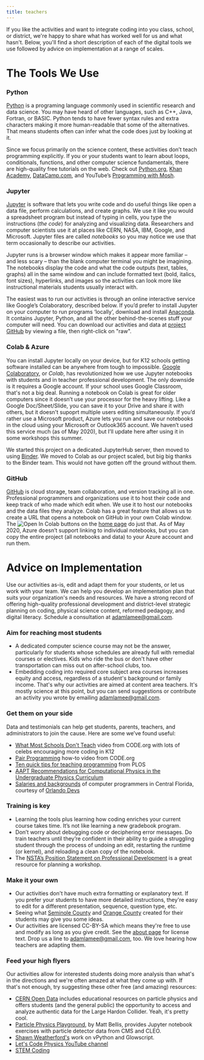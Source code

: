 ```yaml
---
title: teachers  
---
```


If you like the activities and want to integrate coding into you class, school, or district, we're happy to share what has worked well for us and what hasn't. Below, you'll find a short description of each of the digital tools we use followed by advice on implementation at a range of scales.  

# The Tools We Use
### Python  
[Python](https://www.python.org/) is a programing language commonly used in scientific research and data science. You may have heard of other languages, such as C++, Java, Fortran, or BASIC. Python tends to have fewer syntax rules and extra characters making it more human-readable that some of the alternatives. That means students often can infer what the code does just by looking at it.  

Since we focus primarily on the science content, these activities don’t teach programming explicitly. If you or your students want to learn about loops, conditionals, functions, and other computer science fundamentals, there are high-quality free tutorials on the web. Check out [Python.org]( https://wiki.python.org/moin/BeginnersGuide/Programmers), [Khan Academy]( https://www.khanacademy.org/computing/computer-science), [DataCamp.com]( https://www.datacamp.com/courses/intro-to-python-for-data-science), and YouTube’s [Programming with Mosh]( https://www.youtube.com/watch?v=_uQrJ0TkZlc).  

### Jupyter  
[Jupyter]( https://jupyter.org/) is software that lets you write code and do useful things like open a data file, perform calculations, and create graphs. We use it like you would a spreadsheet program but instead of typing in cells, you type the instructions (*the code*) for analyzing and visualizing data. Researchers and computer scientists use it at places like CERN, NASA, IBM, Google, and Microsoft. Jupyter files are called *notebooks* so you may notice we use that term occasionally to describe our activities.  

Jupyter runs is a browser window which makes it appear more familiar – and less scary – than the blank computer terminal you might be imagining. The notebooks display the code and what the code outputs (text, tables, graphs) all in the same window and can include formatted text (bold, italics, font sizes), hyperlinks, and images so the activities can look more like instructional materials students usually interact with.  

The easiest was to run our activities is through an online interactive service like Google’s Colaboratory, described below. If you’d prefer to install Jupyter on your computer to run programs ‘locally’, download and install [Anaconda]( https://www.anaconda.com/products/individual). It contains Jupyter, Python, and all the other behind-the-scenes stuff your computer will need. You can download our activities and data at [project GitHub](https://github.com/adamlamee/CODINGinK12) by viewing a file, then right-click on "raw". 
  

### Colab & Azure  
You can install Jupyter locally on your device, but for K12 schools getting software installed can be anywhere from tough to impossible. [Google Colaboratory](https://colab.research.google.com/notebooks/basic_features_overview.ipynb), or *Colab*, has revolutionized how we use Jupyter notebooks with students and in teacher professional development. The only downside is it requires a Google account. If your school uses Google Classroom, that's not a big deal. Running a notebook on Colab is great for older computers since it doesn’t use your processor for the heavy lifting. Like a Google Doc/Sheet/Slide, you can save it to your Drive and share it with others, but it doesn't supoprt multiple users editing simultaneously. If you’d rather use a Microsoft product, Azure lets you run and save our notebooks in the cloud using your Microsoft or Outlook365 account. We haven’t used this service much (as of May 2020), but I’ll update here after using it in some workshops this summer.  

We started this project on a dedicated JupyterHub server, then moved to using [Binder](https://mybinder.org/). We moved to Colab as our project scaled, but big big thanks to the Binder team. This would not have gotten off the ground without them.  

### GitHub  
[GitHub]( https://github.com/) is cloud storage, team collaboration, and version tracking all in one. Professional programmers and organizations use it to host their code and keep track of who made which edit when. We use it to host our notebooks and the data files they analyze. Colab has a great feature that allows us to create a URL that opens a notebook on GitHub in your own Colab window. The ![Open In Colab](https://colab.research.google.com/assets/colab-badge.svg) buttons on the [home page](./index.md) do just that. As of May 2020, Azure doesn’t support linking to individual notebooks, but you can copy the entire project (all notebooks and data) to your Azure account and run them.  

# Advice on Implementation  
Use our activities as-is, edit and adapt them for your students, or let us work with your team. We can help you develop an implementation plan that suits your organization's needs and resources. We have a strong record of offering high-quality professional development and district-level strategic planning on coding, physical science content, reformed pedagogy, and digital literacy. Schedule a consultation at adamlamee@gmail.com.  

### Aim for reaching most students  
- A dedicated computer science course may not be the answer, particularly for students whose schedules are already full with remedial courses or electives. Kids who ride the bus or don't have other transportation can miss out on after-school clubs, too.  
- Embedding coding into required core subject area courses increases equity and access, regardless of a student's background or family income. That's why our activities are aimed at content area teachers. It's mostly science at this point, but you can send suggestions or contribute an activity you wrote by emailing adamlamee@gmail.com.  

### Get them on your side  
Data and testimonials can help get students, parents, teachers, and administrators to join the cause. Here are some we’ve found useful:  
- [What Most Schools Don't Teach](https://www.youtube.com/watch?v=nKIu9yen5nc) video from CODE.org with lots of celebs encouraging more coding in K12  
- [Pair Programming]( https://www.youtube.com/watch?v=vgkahOzFH2Q) how-to video from CODE.org  
- [Ten quick tips for teaching programming](https://journals.plos.org/ploscompbiol/article?id=10.1371/journal.pcbi.1006023) from PLOS  
- [AAPT Recommendations for Computational Physics in the Undergraduate Physics Curriculum]( https://www.aapt.org/Resources/upload/AAPT_UCTF_CompPhysReport_final_B.pdf)  
- [Salaries and backgrounds](https://orlandodevs.com/blog/orlando-devs-salaries-2017) of computer programmers in Central Florida, courtesy of [Orlando Devs](https://orlandodevs.com/)  

### Training is key  
- Learning the tools plus learning how coding enriches your current course takes time. It’s not like learning a new gradebook program.  
- Don’t worry about debugging code or deciphering error messages. Do train teachers until they’re confident in their ability to guide a struggling student through the process of undoing an edit, restarting the runtime (or kernel), and reloading a clean copy of the notebook.  
- The [NSTA’s Position Statement on Professional Development](https://www.nsta.org/about/positions/profdev.aspx) is a great resource for planning a workshop.  

### Make it your own  
- Our activities don't have much extra formatting or explanatory text. If you prefer your students to have more detailed instructions, they're easy to edit for a different presentation, sequence, question type, etc.  
- Seeing what [Seminole County](https://github.com/SCPSscience) and [Orange County](https://github.com/ocps-codes) created for their students may give you some ideas.  
- Our activities are licensed CC-BY-SA which means they're free to use and modify as long as you give credit. See the [about page](./about.md) for license text. Drop us a line to adamlamee@gmail.com, too. We love hearing how teachers are adapting them.  

### Feed your high flyers  
Our activities allow for interested students doing more analysis than what's in the directions and we're often amazed at what they come up with. If that's not enough, try suggesting these other free (and amazing) resources:  
- [CERN Open Data](http://opendata.cern.ch/?ln=en) includes educational resources on particle physics and offers students (and the general public) the opportunity to access and analyze authentic data for the Large Hardon Collider. Yeah, it's pretty cool.  
- [Particle Physics Playground](http://particle-physics-playground.github.io/), by Matt Bellis, provides Jupyter notebook exercises with particle detector data from CMS and CLEO.  
- [Shawn Weatherford's](http://www.phys.ufl.edu/~sweatherford/) work on vPython and Glowscript.  
- [Let's Code Physics YouTube channel](https://www.youtube.com/channel/UCWBTKIyw-zX-2k63cB6qciQ)  
- [STEM Coding](https://u.osu.edu/stemcoding/)  
